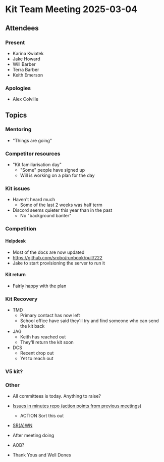 # Kit Team Meeting 2025-03-04

## Attendees

### Present

- Karina Kwiatek
- Jake Howard
- Will Barber
- Terra Barber
- Keith Emerson

### Apologies

- Alex Colville

## Topics

### Mentoring

- "Things are going"

### Competitor resources

- "Kit familiarisation day"
    - "Some" people have signed up
    - Will is working on a plan for the day

### Kit issues

- Haven't heard much
    - Some of the last 2 weeks was half term
- Discord seems quieter this year than in the past
    - No "background banter"

### Competition

#### Helpdesk

- Most of the docs are now updated
- https://github.com/srobo/runbook/pull/222
- Jake to start provisioning the server to run it

#### Kit return

- Fairly happy with the plan

### Kit Recovery

- TMD
    - Primary contact has now left
    - School office have said they'll try and find someone who can send the kit back
- JAG
    - Keith has reached out
    - They'll return the kit soon
- DCS
    - Recent drop out
    - Yet to reach out

### V5 kit?

### Other

- All committees is today. Anything to raise?
- [Issues in minutes repo (action points from previous meetings)](https://github.com/srobo/kit-team-minutes/issues)
    - ACTION Sort this out
- [SR(A)WN](https://github.com/srobo/srawn/issues)
- After meeting doing
- AOB?
    
- Thank Yous and Well Dones

